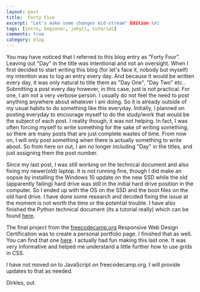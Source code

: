 ```yaml
---
layout: post
title:  Forty Five
excerpt: "Let's make some changes mid-stream" Edition \#1
tags: [intro, beginner, jekyll, tutorial]
comments: true
category: blog
---
```


You may have noticed that I referred to this blog entry as "Forty Four". Leaving out "Day" in the title was intentional and not an oversight. When I first decided to start writing this blog (for let's face it, nobody but myself) my intention was to log an entry every day. And because it would be written every day, it was only natural to title them as "Day One", "Day Two" etc.. Submitting a post every day however, in this case, just is not practical. For one, I am not a very verbose person. I usually do not feel the need to post anything anywhere about whatever I am doing. So it is already outside of my usual habits to do something like this everyday. Initially, I planned on posting everyday to encourage myself to do the study/work that would be the subject of each post. I reality though, it was not helping. In fact, I was often forcing myself to write something for the sake of writing something, so there are many posts that are just complete wastes of time. From now on, I will only post something when there is actually something to write about. So from here on out, I am no longer including "Day" in the titles, and just assigning them the post number.

Since my last post, I was still working on the technical document and also fixing my newer(old) laptop. It is not running fine, though I did make an oopsie by installing the Windows 10 update on the new SSD while the old (apparently failing) hard drive was still in the initial hard drive position in the computer. So I ended up with the OS on the SSD and the boot files on the old hard drive. I have done some research and decided fixing the issue at the moment is not worth the time or the potential trouble. I have also finished the Python technical document (its a tutorial really) which can be found [here](https://codepen.io/dirkles68/full/JjKRPwr).

The final project from the [freecodecamp.org](https://www.freecodecamp.org/) Responsive Web Design Certification was to create a personal portfolio page. I finished that as well. You can find that one [here](https://codepen.io/dirkles68/full/oNLOzaV). I actually had fun making this last one. It was very informative and helped me understand a little further how to use grids in CSS.

I have not moved on to JavaScript on freecodecamp.org. I will provide updates to that as needed.

Dirkles, out.
